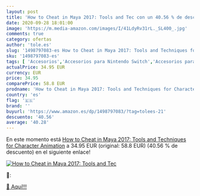 ```yaml
---
layout: post
title: 'How to Cheat in Maya 2017: Tools and Tec con un 40.56 % de descuento'
date: 2020-09-28 18:01:00
image: 'https://m.media-amazon.com/images/I/41LdyRv31rL._SL400_.jpg'
comments: true
category: ofertas
author: 'tole.es'
slug: '1498797083-es How to Cheat in Maya 2017: Tools and Techniques for...'
sku: '1498797083-es'
tags: [ 'Accesorios','Accesorios para Nintendo Switch','Accesorios para PlayStation 3','Accesorios para PlayStation 4','Accesorios para TV, vídeo y home cinema','Accesorios para Xbox One','Accesorios para portátiles y netbooks','Adaptadores','Adaptadores USB','Adhesivos y selladores','Almacenamiento de datos','Almacenamiento de datos externo','Aparatos y utensilios de peluquería','Artículos de higiene para perros','Artículos para perros','Aspiración, limpieza y cuidado de suelo y ventanas','Aspiradoras','Aspiradoras escoba','Auriculares gaming con micrófono para PlayStation 4','Auriculares gaming para Nintendo Switch','Auriculares gaming para PlayStation 3','Auriculares gaming para Xbox One','Auriculares para equipo de audio','Auriculares y accesorios','Barebones','Belleza','Bolsas y fundas para portátiles y netbooks','Bricolaje y herramientas','Bálsamos labiales','Calzado de correr en montaña de hombre','Calzado deportivo para hombre','Calzados de running para hombre','Calzados para correr en asfalto para hombre','Camisetas de manga corta para niño','Camisetas para hombre','Camisetas, polos y camisas para hombre','Camisetas, polos y camisas para niño','Chalecos de fútbol para hombre','Chaquetas para mujer','Climatización y calefacción','Componentes','Compuestos de modelado para escultura','Costura y manualidades','Cremas corporales','Cremas para pies','Cuidado del cabello','Cuidado diurno facial','Cámaras compactas digitales','Cámaras digitales','Deportes y aire libre','Dispositivos internos','Electrónica','Entrenamiento de la fuerza','Equipos e indumentaria de seguridad','Escultura','Ferretería','Fitness y ejercicio','Fotografía y videocámaras','Fuentes de alimentación','Fundas blandas para portátiles y netbooks','Fútbol','Hardware y juegos para Nintendo Switch','Hardware y juegos para PlayStation 3','Hardware y juegos para PlayStation 4','Hardware y juegos para Xbox One','Hidratantes corporales','Hidratantes faciales','Hogar y cocina','Informática','Juego de mesa','Juegos de estrategia','Juegos de tablero','Juegos educativos de lectura y escritura','Juegos y accesorios para juegos','Juguetes','Juguetes educativos','Juguetes y juegos','Licuadoras multifunción','Licuadoras y exprimidores eléctricos','Lociones corporales','Manicura y pedicura','Mascarillas de seguridad con forma de copa antipolvo','Mascarillas y respiradores','Memorias USB','Muñecas bebé','Muñecas y accesorios','Pegamentos instantáneos','Pequeño electrodoméstico','Prevención y seguridad','Productos para el cuidado de la cara','Productos para el cuidado de la piel','Productos para el cuidado de la piel corporal','Productos para el cuidado de las manos y de los pies','Productos para el cuidado de los labios','Productos para mascotas','Relojes','Relojes de pulsera para hombres','Relojes para hombre','Robots aspiradores','Ropa','Ropa de abrigo para mujer','Ropa de fútbol','Ropa de fútbol para hombre','Ropa deportiva para niño','Ropa para hombre','Ropa para mujer','Ropa para niño','Secadores de pelo','Secadores y difusores de pelo','Sistemas precursores y micro consolas','TV, vídeo y home cinema','Tarjetas de memoria','Tarjetas microSD','Televisores','Toallitas higiénicas para perros','Tronco y abdominales','Vaqueros para hombre','Vaqueros para mujer','Ventiladores','Ventiladores de torre','Videojuegos','Zapatillas casual para hombre','Zapatillas y calzado deportivo para hombre','Zapatos','Zapatos para hombre','Zapatos y complementos', ]
actualPrice: 34.95 EUR
currency: EUR
price: 34.95
comparePrice: 58.8 EUR
prodname: 'How to Cheat in Maya 2017: Tools and Techniques for Character Animation'
country: 'es'
flag: '🇪🇸'
brand: ''
buyurl: 'https://www.amazon.es/dp/1498797083/?tag=tolees-21'
descuento: '40.56'
average: '40.28'
---
```


En este momento está [How to Cheat in Maya 2017: Tools and Techniques for Character Animation](https://www.amazon.es/dp/1498797083/?tag=tolees-21) a 34.95 EUR (original: 58.8 EUR) (40.56 %  de descuento) en el siguiente enlace!

[![How to Cheat in Maya 2017: Tools and Tec](https://m.media-amazon.com/images/I/41LdyRv31rL._SL400_.jpg)](https://www.amazon.es/dp/1498797083/?tag=tolees-21)

🔎:


[🛒 Aquí!!!](https://www.amazon.es/dp/1498797083/?tag=tolees-21)
